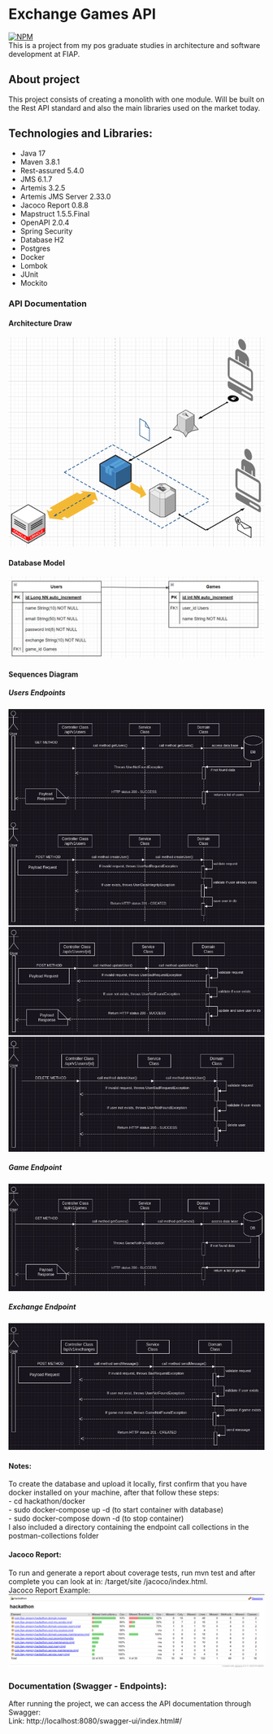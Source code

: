 # Exchange Games API
[![NPM](https://img.shields.io/npm/l/react)](https://github.com/gregorydossantos/projeto-sds3/blob/main/LICENSE)
<br/>This is a project from my pos graduate studies in architecture and software development at FIAP.

## About project
This project consists of creating a monolith with one module. Will be built on the Rest API standard and also the
main libraries used on the market today.

## Technologies and Libraries:
- Java 17
- Maven 3.8.1
- Rest-assured 5.4.0
- JMS 6.1.7
- Artemis 3.2.5
- Artemis JMS Server 2.33.0
- Jacoco Report 0.8.8
- Mapstruct 1.5.5.Final
- OpenAPI 2.0.4
- Spring Security
- Database H2
- Postgres
- Docker
- Lombok
- JUnit
- Mockito

### API Documentation
#### Architecture Draw
![Web 1](https://github.com/gregorydossantos/hackathon-fiap/blob/develop/assets/architecture-draw.png)
<br />
#### Database Model
![Web 1](https://github.com/gregorydossantos/hackathon-fiap/blob/develop/assets/db-model.png)
<br />
#### Sequences Diagram
##### Users Endpoints
![Web 1](https://github.com/gregorydossantos/hackathon-fiap/blob/develop/assets/users-sequence.png)
![Web 1](https://github.com/gregorydossantos/hackathon-fiap/blob/develop/assets/users-sequence-1.png)
![Web 1](https://github.com/gregorydossantos/hackathon-fiap/blob/develop/assets/users-sequence-2.png)

##### Game Endpoint
![Web 1](https://github.com/gregorydossantos/hackathon-fiap/blob/develop/assets/games-sequence.png)

##### Exchange Endpoint
![Web 1](https://github.com/gregorydossantos/hackathon-fiap/blob/develop/assets/exchanges-sequence.png)

#### Notes:
To create the database and upload it locally, first confirm that you have docker installed on your machine, after that
follow these steps:
<br/> - cd hackathon/docker
<br/> - sudo docker-compose up -d (to start container with database)
<br/> - sudo docker-compose down -d (to stop container)
<br/> I also included a directory containing the endpoint call collections in the postman-collections folder

#### Jacoco Report:
To run and generate a report about coverage tests, run mvn test and after complete you can look at in: /target/site
/jacoco/index.html.
<br/> Jacoco Report Example:
![Web 1](https://github.com/gregorydossantos/hackathon-fiap/blob/develop/assets/jacoco-report.png)


### Documentation (Swagger - Endpoints):
After running the project, we can access the API documentation through Swagger: <br/>
Link: http://localhost:8080/swagger-ui/index.html#/